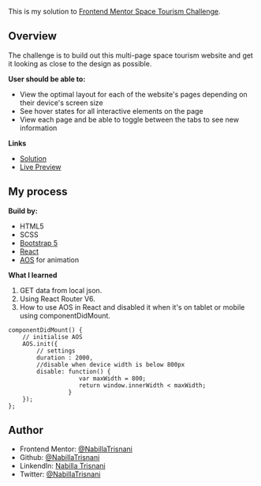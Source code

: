 This is my solution to [Frontend Mentor Space Tourism Challenge](https://www.frontendmentor.io/challenges/space-tourism-multipage-website-gRWj1URZ3).

## Overview
The challenge is to build out this multi-page space tourism website and get it looking as close to the design as possible.

**User should be able to:**
- View the optimal layout for each of the website's pages depending on their device's screen size
- See hover states for all interactive elements on the page
- View each page and be able to toggle between the tabs to see new information

**Links**
- [Solution](https://github.com/NabillaTrisnani/frontendmentor_space-tourism)
- [Live Preview](https://nabillatrisnani-space-tourism.netlify.app/)

## My process
**Build by:**
- HTML5
- SCSS
- [Bootstrap 5](https://getbootstrap.com/docs/5.1/getting-started/introduction/)
- [React](https://reactjs.org/)
- [AOS](http://michalsnik.github.io/aos/) for animation

**What I learned**
1. GET data from local json.
2. Using React Router V6.
3. How to use AOS in React and disabled it when it's on tablet or mobile using componentDidMount.
```
componentDidMount() {
    // initialise AOS
    AOS.init({
        // settings
        duration : 2000,
        //disable when device width is below 800px
        disable: function() {
                    var maxWidth = 800;
                    return window.innerWidth < maxWidth;
                 }
    });
};
```

## Author
- Frontend Mentor: [@NabillaTrisnani](https://www.frontendmentor.io/profile/NabillaTrisnani)
- Github: [@NabillaTrisnani](https://github.com/NabillaTrisnani)
- LinkendIn: [Nabilla Trisnani](https://www.linkedin.com/in/nabilla-trisnani/)
- Twitter: [@NabillaTrisnani](https://twitter.com/NabillaTrisnani)


